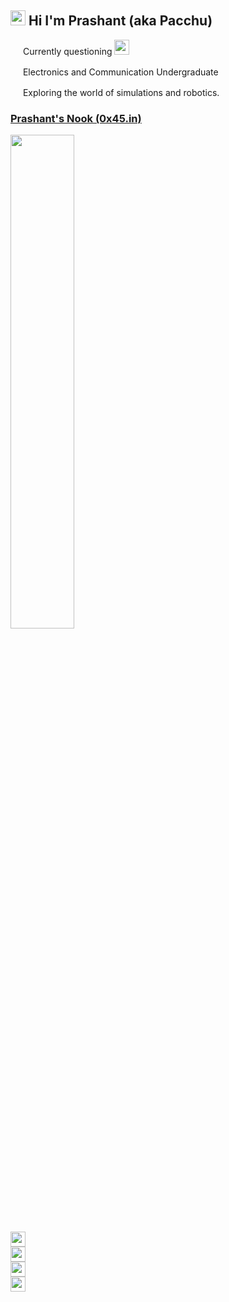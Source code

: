 ## <img src="https://cdn.discordapp.com/emojis/858551929927106560.png?v=1" width=24> Hi I'm Prashant (aka Pacchu)

<img src="https://cdn.discordapp.com/emojis/860277067730649135.png?v=1" width=16> Currently questioning <img src="https://api.0x45.in/generate/badge?icon=err&text=questioning%20existence&buff=64" height=24px>

<img src="https://cdn.discordapp.com/emojis/765200439901421590.png?v=1" width=16> Electronics and Communication Undergraduate

<img src="https://user-images.githubusercontent.com/37984032/158680598-234b673d-5941-4cb7-bab6-993d4ac59c87.png" width=16> Exploring the world of simulations and robotics.

### [Prashant's Nook (0x45.in)](https://0x45.in)

<img src="https://user-images.githubusercontent.com/37984032/123756595-b53bd700-d8da-11eb-98ff-64143874c02f.gif" width=45%>

<code>
<img src="https://api.0x45.in/generate/badge?icon=discord&text=pacchu%234112" height=24px>
<a href="https://www.last.fm/user/itspacchu"><img src="https://api.0x45.in/generate/badge?icon=lastfm&text=itspacchu" height=24px></a>
<a href="https://open.spotify.com/user/pacchuprashant"><img src="https://api.0x45.in/generate/badge?icon=spotify&text=pacchuprashant" height=24px></a>
<a href="https://www.youtube.com/channel/UCpVLV3pxEJHfUqz6FG199Uw"><img src="https://api.0x45.in/generate/badge?icon=youtube&text=itspacchu" height=24px></a>
</code>
